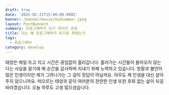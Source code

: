 ```yaml
---
draft: true
date: '2025-01-21T15:00:00.000Z'
banner: /banner/movie/midsommar.jpeg
layout: PostBannerX
summary: 프로그래머가 되기 까지의 과정
title: 나는 왜 프로그래머가 되기로 하였는가
tags:
  - 프로그래머
category: develop
---
```


  태양은 매일 뜨고 지고 시간은 끊임없이 흘러갑니다. 흘러가는 시간들이 돌아오지 않는다는 사실을 알기에 매 순간을 감사하며 지내기 위해 노력하고 있습니다.
  방황과 불안이 많은 인생이지만 제가 그려나가는 그 길이 정답이 아닐까요. 아무도 제 인생을 대신 살아주지 않으니까요.
  떠오르는 태양과 같이 여러분의 찬란한 인생 또한 후회 없는 삶이 되길 바라겠습니다. 오늘 하루도 고생 많으셨습니다. 

